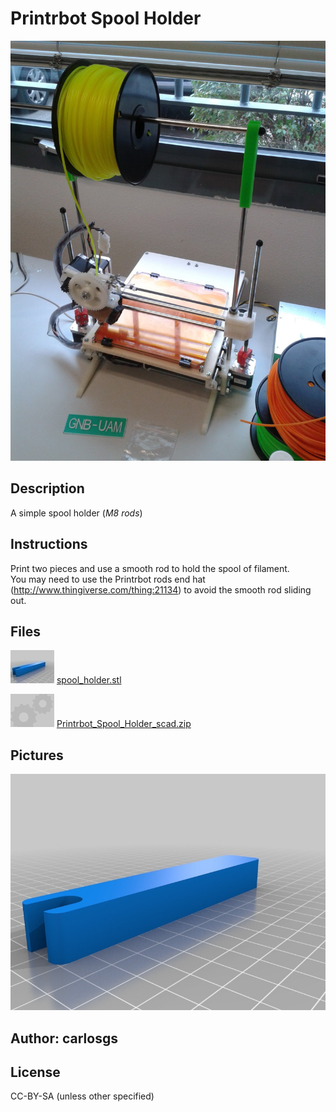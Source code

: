 Printrbot Spool Holder
===============

![Image](img/20130213_134317_display_large.jpg "Title")

Description
--------
A simple spool holder (_M8 rods_)

Instructions
--------
Print two pieces and use a smooth rod to hold the spool of filament.<br />
You may need to use the Printrbot rods end hat (http://www.thingiverse.com/thing:21134) to avoid the smooth rod sliding out.

Files
--------
![Image](img/spool_holder_preview_tinycard.jpg "Title")
 [ spool_holder.stl](spool_holder.stl "Title")  

![Image](img/Gears_preview_tinycard.jpg "Title")
 [ Printrbot_Spool_Holder_scad.zip](Printrbot_Spool_Holder_scad.zip "Title")  



Pictures
--------
![Image](img/spool_holder_display_large.jpg "Title")


Author: carlosgs
--------


License
--------
CC-BY-SA (unless other specified)

